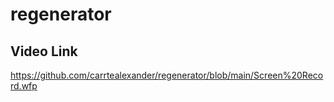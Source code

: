 # regenerator

## Video Link
https://github.com/carrtealexander/regenerator/blob/main/Screen%20Record.wfp
